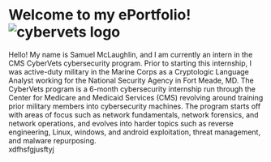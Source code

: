 # Welcome to my ePortfolio!![cybervets logo](https://user-images.githubusercontent.com/106770874/171731474-46e38e5b-0837-4254-bdee-0c74bca947a7.jpg)

Hello! My name is Samuel McLaughlin, and I am currently an intern in the CMS CyberVets cybersecurity program. Prior to starting this internship, I was active-duty military in the Marine Corps as a Cryptologic Language Analyst working for the National Security Agency in Fort Meade, MD. The CyberVets program is a 6-month cybersecurity internship run through the Center for Medicare and Medicaid Services (CMS) revolving around training prior military members into cybersecurity machines. The program starts off with areas of focus such as network fundamentals, network forensics, and network operations, and evolves into harder topics such as reverse engineering, Linux, windows, and android exploitation, threat management, and malware repurposing.  
xdfhsfgjusftyj
